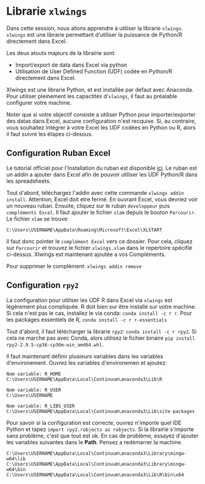 # Librarie `xlwings`

Dans cette session, nous allons apprendre à utiliser la librarie `xlwings`. `xlwings` est une librarie permettant d'utiliser la puissance de Python/R directement dans Excel.

Les deux atouts majeurs de la librairie sont:

- Import/export de data dans Excel via python
- Utilisation de User Defined Function (UDF) codée en Python/R directement dans Excel.

Xlwings est une librarie Python, et est installée par defaut avec Anaconda. Pour utiliser pleinement les capactités d'`xlwings`, il faut au préalable configurer votre machine.

Noter que si votre objectif consiste a utiliser Python pour importer/exporter des datas dans Excel, aucune configuration n'est recquise. Si, au contraire, vous souhaitez intégrer à votre Excel les UDF codées en Python ou R, alors il faut suivre les étapes ci-desous.

## Configuration Ruban Excel

Le tutorial officiel pour l'Installation du ruban est disponible [ici](https://xlwings.readthedocs.io/en/0.16.0/addin.html#xlwings-addin). Le ruban est un addin a ajouter dans Excel afin de pouvoir utiliser les UDF Python/R dans les spreadsheets.

Tout d'abord, téléchargez l'addin avec cette commande `xlwings addin install`. Attention, Excel doit etre fermé. En ouvrant Excel, vous devriez voir un nouveau ruban. Ensuite, cliquez sur le ruban `developpeur` puis `compléments Excel`. Il faut ajouter le fichier `xlam` depuis le bouton `Parcourir`. Le fichier `xlam` se trouve:

```
C:\Users\USERNAME\AppData\Roaming\Microsoft\Excel\XLSTART
```

Il faut donc pointer le `complément Excel` vers ce dossier. Pour cela, cliquez sur `Parcourir` et trouvez le fichier `xlwings.xlam` dans le repertoire spécifié ci-dessus. Xlwings est maintenant ajoutée a vos Compléments.

Pour supprimer le complément: `xlwings addin remove`

## Configuration `rpy2`

La configuration pour utiliser les UDF R dans Excel via `xlwings` est légèrement plus compliquée. R doit bien sur être installé sur votre machine. Si cela n'est pas le cas, installez le via conda:  `conda install -c r r`. Pour les packages essentiels de R, `conda install -c r r-essentials`

Tout d'abord, il faut télécharger la librarie `rpy2`: `conda install -c r rpy2`. Si cela ne marche pas avec Conda, alors utilisez le fichier binaire `pip install rpy2-2.9.5-cp36-cp36m-win_amd64.whl`.

Il faut maintenant définir plusieurs variables dans les variables d'environement. Ouvrez les variables d'environemen et ajoutez:

```
Nom variable: R_HOME
C:\Users\USERNAME\AppData\Local\Continuum\anaconda3\Lib\R

Nom variable: R_USER
C:\Users\USERNAME

Nom variable: R_LIBS_USER
C:\Users\USERNAME\AppData\Local\Continuum\anaconda3\Lib\site-packages
```

Pour savoir si la configuration est correcte, ouvrez n'importe quel IDE Python et tapez `import rpy2.robjects as robjects`. Si la librairie s'importe sans problème, c'est que tout est ok. En cas de problème, essayez d'ajouter les variables suivantes dans le **Path**. Pensez a redémarrer la machine.

```
C:\Users\USERNAME\AppData\Local\Continuum\anaconda3\Library\mingw-w64\lib
C:\Users\USERNAME\AppData\Local\Continuum\anaconda3\Library\mingw-w64\bin
C:\Users\USERNAME\AppData\Local\Continuum\anaconda3\Lib\R\bin\x64
```
